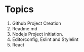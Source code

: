 # Topics

1. Github Project Creation
2. Readme.md
3. Nodejs Project initiation.
4. Editorconfig, Eslint and Stylelint
5. React
